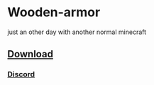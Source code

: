 # Wooden-armor
just an other day with another normal minecraft

## [Download](https://github.com/Noobplayer77777/Wooden-armor/releases/tag/1.0)

### [Discord]()
